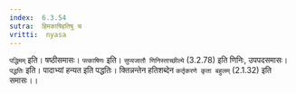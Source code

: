 ```yaml
---
index:  6.3.54
sutra:  हिमकाषिहतिषु च
vritti:  nyasa
---
```


`पद्धिमम्` इति। षष्ठीसमासः। `पत्काषिणः` इति। `सुप्यजातौ णिनिस्ताच्छील्ये` (3.2.78) इति णिनिः, उपपदसमासः। `पद्धतिः` इति। पादाभ्यां हन्यत इति पद्धतिः। क्तिन्नन्तेन हतिशब्देन `कर्तृकरणे कृता बहुलम्` (2.1.32) इति समासः।।

